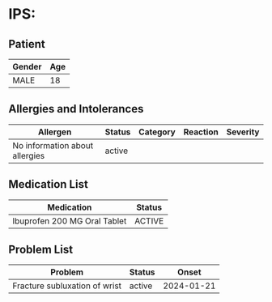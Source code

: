 # IPS:

## Patient

|Gender|Age|
|---|---|
|MALE|18|

## Allergies and Intolerances

|Allergen|Status|Category|Reaction|Severity|
|---|---|---|---|---|
|No information about allergies|active||||

## Medication List

|Medication|Status|
|---|---|
|Ibuprofen 200 MG Oral Tablet|ACTIVE|

## Problem List

|Problem|Status|Onset|
|---|---|---|
|Fracture subluxation of wrist|active|2024-01-21|
